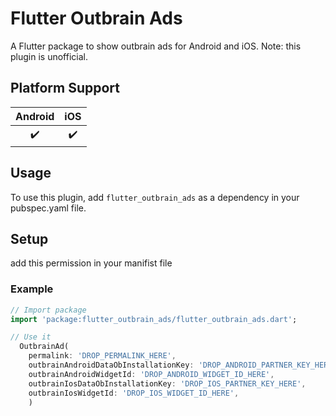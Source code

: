 # Flutter Outbrain Ads

A Flutter package to show outbrain ads for Android and iOS.
Note: this plugin is unofficial.
## Platform Support

| Android | iOS | 
| :-----: | :-: | 
|   ✔️    | ✔️  | 

## Usage

To use this plugin, add `flutter_outbrain_ads` as a dependency in your pubspec.yaml file.

## Setup
add this permission in your manifist file
<uses-permission android:name="com.google.android.gms.permission.AD_ID"/>

### Example

```dart
// Import package
import 'package:flutter_outbrain_ads/flutter_outbrain_ads.dart';

// Use it
  OutbrainAd(
    permalink: 'DROP_PERMALINK_HERE',
    outbrainAndroidDataObInstallationKey: 'DROP_ANDROID_PARTNER_KEY_HERE',
    outbrainAndroidWidgetId: 'DROP_ANDROID_WIDGET_ID_HERE',
    outbrainIosDataObInstallationKey: 'DROP_IOS_PARTNER_KEY_HERE',
    outbrainIosWidgetId: 'DROP_IOS_WIDGET_ID_HERE',
    )
```